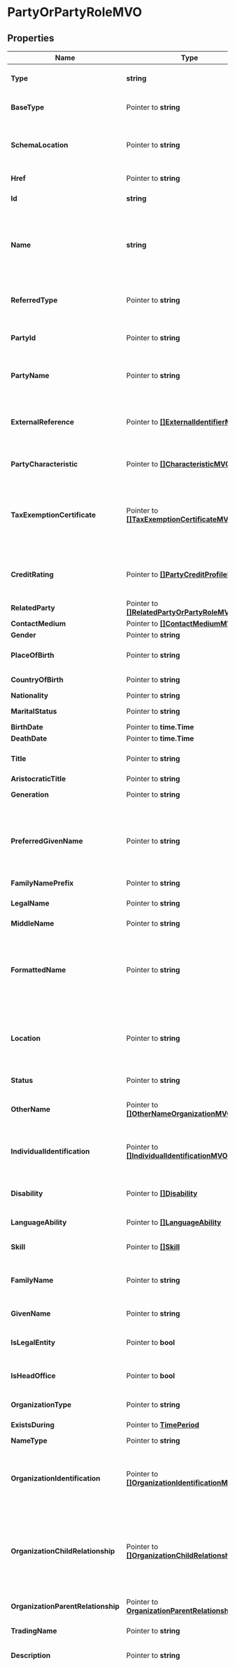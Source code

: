 # PartyOrPartyRoleMVO

## Properties

Name | Type | Description | Notes
------------ | ------------- | ------------- | -------------
**Type** | **string** | When sub-classing, this defines the sub-class Extensible name | 
**BaseType** | Pointer to **string** | When sub-classing, this defines the super-class | [optional] 
**SchemaLocation** | Pointer to **string** | A URI to a JSON-Schema file that defines additional attributes and relationships | [optional] 
**Href** | Pointer to **string** | The URI of the referred entity. | [optional] 
**Id** | **string** | The identifier of the referred entity. | 
**Name** | **string** | A word, term, or phrase by which the PartyRole is known and distinguished from other PartyRoles. It&#39;s the name of the PartyRole unique entity. | 
**ReferredType** | Pointer to **string** | The actual type of the target instance when needed for disambiguation. | [optional] 
**PartyId** | Pointer to **string** | The identifier of the engaged party that is linked to the PartyRole object. | [optional] 
**PartyName** | Pointer to **string** | The name of the engaged party that is linked to the PartyRole object. | [optional] 
**ExternalReference** | Pointer to [**[]ExternalIdentifierMVO**](ExternalIdentifierMVO.md) | List of identifiers of the Party in an external system, for example when party information is imported from a commerce system | [optional] 
**PartyCharacteristic** | Pointer to [**[]CharacteristicMVO**](CharacteristicMVO.md) | List of additional characteristics that a Party can take on. | [optional] 
**TaxExemptionCertificate** | Pointer to [**[]TaxExemptionCertificateMVO**](TaxExemptionCertificateMVO.md) | List of tax exemptions granted to the party. For example, a war veteran might have partial exemption from state tax and a full exemption from federal tax | [optional] 
**CreditRating** | Pointer to [**[]PartyCreditProfileMVO**](PartyCreditProfileMVO.md) | List of credit profiles and scores for the party, typically received from an external credit broker | [optional] 
**RelatedParty** | Pointer to [**[]RelatedPartyOrPartyRoleMVO**](RelatedPartyOrPartyRoleMVO.md) |  | [optional] 
**ContactMedium** | Pointer to [**[]ContactMediumMVO**](ContactMediumMVO.md) |  | [optional] 
**Gender** | Pointer to **string** | Gender | [optional] 
**PlaceOfBirth** | Pointer to **string** | Reference to the place where the individual was born | [optional] 
**CountryOfBirth** | Pointer to **string** | Country where the individual was born | [optional] 
**Nationality** | Pointer to **string** | Nationality | [optional] 
**MaritalStatus** | Pointer to **string** | Marital status (married, divorced, widow ...) | [optional] 
**BirthDate** | Pointer to **time.Time** | Birth date | [optional] 
**DeathDate** | Pointer to **time.Time** | Date of death | [optional] 
**Title** | Pointer to **string** | Useful for titles (aristocratic, social,...) Pr, Dr, Sir, ... | [optional] 
**AristocraticTitle** | Pointer to **string** | e.g. Baron, Graf, Earl | [optional] 
**Generation** | Pointer to **string** | e.g.. Sr, Jr, III (the third) | [optional] 
**PreferredGivenName** | Pointer to **string** | Contains the chosen name by which the individual prefers to be addressed. Note: This name may be a name other than a given name, such as a nickname | [optional] 
**FamilyNamePrefix** | Pointer to **string** | Family name prefix | [optional] 
**LegalName** | Pointer to **string** | Legal name or birth name (name one has for official purposes) | [optional] 
**MiddleName** | Pointer to **string** | Middles name or initial | [optional] 
**FormattedName** | Pointer to **string** | A fully formatted name in one string with all of its pieces in their proper place and all of the necessary punctuation. Useful for specific contexts (Chinese, Japanese, Korean) | [optional] 
**Location** | Pointer to **string** | Temporary current location of the individual (may be used if the individual has approved its sharing) | [optional] 
**Status** | Pointer to **string** | Used to track the lifecycle status of the party role. | [optional] 
**OtherName** | Pointer to [**[]OtherNameOrganizationMVO**](OtherNameOrganizationMVO.md) | List of additional names by which the organization is known | [optional] 
**IndividualIdentification** | Pointer to [**[]IndividualIdentificationMVO**](IndividualIdentificationMVO.md) | List of official identifications issued to the individual, such as passport, driving licence, social security number | [optional] 
**Disability** | Pointer to [**[]Disability**](Disability.md) | List of disabilities suffered by the individual | [optional] 
**LanguageAbility** | Pointer to [**[]LanguageAbility**](LanguageAbility.md) | List of national languages known by the individual | [optional] 
**Skill** | Pointer to [**[]Skill**](Skill.md) | List of skills exhibited by the individual | [optional] 
**FamilyName** | Pointer to **string** | Contains the non-chosen or inherited name. Also known as last name in the Western context | [optional] 
**GivenName** | Pointer to **string** | First name of the individual | [optional] 
**IsLegalEntity** | Pointer to **bool** | If value is true, the organization is a legal entity known by a national referential. | [optional] 
**IsHeadOffice** | Pointer to **bool** | If value is true, the organization is the head office | [optional] 
**OrganizationType** | Pointer to **string** | Type of Organization (company, department...) | [optional] 
**ExistsDuring** | Pointer to [**TimePeriod**](TimePeriod.md) |  | [optional] 
**NameType** | Pointer to **string** | Type of the name : Co, Inc, Ltd, etc. | [optional] 
**OrganizationIdentification** | Pointer to [**[]OrganizationIdentificationMVO**](OrganizationIdentificationMVO.md) | List of official identifiers given to the organization, for example company number in the registry of companies | [optional] 
**OrganizationChildRelationship** | Pointer to [**[]OrganizationChildRelationshipMVO**](OrganizationChildRelationshipMVO.md) | List of organizations that are contained within this organization. For example if this organization is the Legal Department, the child organizations might include Claims, Courts, Contracts | [optional] 
**OrganizationParentRelationship** | Pointer to [**OrganizationParentRelationshipMVO**](OrganizationParentRelationshipMVO.md) |  | [optional] 
**TradingName** | Pointer to **string** | Name that the organization (unit) trades under | [optional] 
**Description** | Pointer to **string** | A description of the PartyRole. | [optional] 
**Role** | Pointer to **string** | Role played by the engagedParty in this context. As role is defined by partyRoleSpecification, this role attribute can be used to precise the role defined by partyRoleSpecification, or it can be used to define the role in case there is no partyRoleSpecification. | [optional] 
**EngagedParty** | [**PartyRefMVO**](PartyRefMVO.md) |  | 
**PartyRoleSpecification** | Pointer to [**PartyRoleSpecificationRefMVO**](PartyRoleSpecificationRefMVO.md) |  | [optional] 
**Characteristic** | Pointer to [**[]CharacteristicMVO**](CharacteristicMVO.md) | Describes the characteristic of a party role. | [optional] 
**Account** | Pointer to [**[]AccountRefMVO**](AccountRefMVO.md) |  | [optional] 
**Agreement** | Pointer to [**[]AgreementRefMVO**](AgreementRefMVO.md) |  | [optional] 
**PaymentMethod** | Pointer to [**[]PaymentMethodRefMVO**](PaymentMethodRefMVO.md) |  | [optional] 
**CreditProfile** | Pointer to [**[]CreditProfileMVO**](CreditProfileMVO.md) |  | [optional] 
**StatusReason** | Pointer to **string** | A string providing an explanation on the value of the status lifecycle. For instance if the status is Rejected, statusReason will provide the reason for rejection. | [optional] 
**ValidFor** | Pointer to [**TimePeriod**](TimePeriod.md) |  | [optional] 

## Methods

### NewPartyOrPartyRoleMVO

`func NewPartyOrPartyRoleMVO(type_ string, id string, name string, engagedParty PartyRefMVO, ) *PartyOrPartyRoleMVO`

NewPartyOrPartyRoleMVO instantiates a new PartyOrPartyRoleMVO object
This constructor will assign default values to properties that have it defined,
and makes sure properties required by API are set, but the set of arguments
will change when the set of required properties is changed

### NewPartyOrPartyRoleMVOWithDefaults

`func NewPartyOrPartyRoleMVOWithDefaults() *PartyOrPartyRoleMVO`

NewPartyOrPartyRoleMVOWithDefaults instantiates a new PartyOrPartyRoleMVO object
This constructor will only assign default values to properties that have it defined,
but it doesn't guarantee that properties required by API are set

### GetType

`func (o *PartyOrPartyRoleMVO) GetType() string`

GetType returns the Type field if non-nil, zero value otherwise.

### GetTypeOk

`func (o *PartyOrPartyRoleMVO) GetTypeOk() (*string, bool)`

GetTypeOk returns a tuple with the Type field if it's non-nil, zero value otherwise
and a boolean to check if the value has been set.

### SetType

`func (o *PartyOrPartyRoleMVO) SetType(v string)`

SetType sets Type field to given value.


### GetBaseType

`func (o *PartyOrPartyRoleMVO) GetBaseType() string`

GetBaseType returns the BaseType field if non-nil, zero value otherwise.

### GetBaseTypeOk

`func (o *PartyOrPartyRoleMVO) GetBaseTypeOk() (*string, bool)`

GetBaseTypeOk returns a tuple with the BaseType field if it's non-nil, zero value otherwise
and a boolean to check if the value has been set.

### SetBaseType

`func (o *PartyOrPartyRoleMVO) SetBaseType(v string)`

SetBaseType sets BaseType field to given value.

### HasBaseType

`func (o *PartyOrPartyRoleMVO) HasBaseType() bool`

HasBaseType returns a boolean if a field has been set.

### GetSchemaLocation

`func (o *PartyOrPartyRoleMVO) GetSchemaLocation() string`

GetSchemaLocation returns the SchemaLocation field if non-nil, zero value otherwise.

### GetSchemaLocationOk

`func (o *PartyOrPartyRoleMVO) GetSchemaLocationOk() (*string, bool)`

GetSchemaLocationOk returns a tuple with the SchemaLocation field if it's non-nil, zero value otherwise
and a boolean to check if the value has been set.

### SetSchemaLocation

`func (o *PartyOrPartyRoleMVO) SetSchemaLocation(v string)`

SetSchemaLocation sets SchemaLocation field to given value.

### HasSchemaLocation

`func (o *PartyOrPartyRoleMVO) HasSchemaLocation() bool`

HasSchemaLocation returns a boolean if a field has been set.

### GetHref

`func (o *PartyOrPartyRoleMVO) GetHref() string`

GetHref returns the Href field if non-nil, zero value otherwise.

### GetHrefOk

`func (o *PartyOrPartyRoleMVO) GetHrefOk() (*string, bool)`

GetHrefOk returns a tuple with the Href field if it's non-nil, zero value otherwise
and a boolean to check if the value has been set.

### SetHref

`func (o *PartyOrPartyRoleMVO) SetHref(v string)`

SetHref sets Href field to given value.

### HasHref

`func (o *PartyOrPartyRoleMVO) HasHref() bool`

HasHref returns a boolean if a field has been set.

### GetId

`func (o *PartyOrPartyRoleMVO) GetId() string`

GetId returns the Id field if non-nil, zero value otherwise.

### GetIdOk

`func (o *PartyOrPartyRoleMVO) GetIdOk() (*string, bool)`

GetIdOk returns a tuple with the Id field if it's non-nil, zero value otherwise
and a boolean to check if the value has been set.

### SetId

`func (o *PartyOrPartyRoleMVO) SetId(v string)`

SetId sets Id field to given value.


### GetName

`func (o *PartyOrPartyRoleMVO) GetName() string`

GetName returns the Name field if non-nil, zero value otherwise.

### GetNameOk

`func (o *PartyOrPartyRoleMVO) GetNameOk() (*string, bool)`

GetNameOk returns a tuple with the Name field if it's non-nil, zero value otherwise
and a boolean to check if the value has been set.

### SetName

`func (o *PartyOrPartyRoleMVO) SetName(v string)`

SetName sets Name field to given value.


### GetReferredType

`func (o *PartyOrPartyRoleMVO) GetReferredType() string`

GetReferredType returns the ReferredType field if non-nil, zero value otherwise.

### GetReferredTypeOk

`func (o *PartyOrPartyRoleMVO) GetReferredTypeOk() (*string, bool)`

GetReferredTypeOk returns a tuple with the ReferredType field if it's non-nil, zero value otherwise
and a boolean to check if the value has been set.

### SetReferredType

`func (o *PartyOrPartyRoleMVO) SetReferredType(v string)`

SetReferredType sets ReferredType field to given value.

### HasReferredType

`func (o *PartyOrPartyRoleMVO) HasReferredType() bool`

HasReferredType returns a boolean if a field has been set.

### GetPartyId

`func (o *PartyOrPartyRoleMVO) GetPartyId() string`

GetPartyId returns the PartyId field if non-nil, zero value otherwise.

### GetPartyIdOk

`func (o *PartyOrPartyRoleMVO) GetPartyIdOk() (*string, bool)`

GetPartyIdOk returns a tuple with the PartyId field if it's non-nil, zero value otherwise
and a boolean to check if the value has been set.

### SetPartyId

`func (o *PartyOrPartyRoleMVO) SetPartyId(v string)`

SetPartyId sets PartyId field to given value.

### HasPartyId

`func (o *PartyOrPartyRoleMVO) HasPartyId() bool`

HasPartyId returns a boolean if a field has been set.

### GetPartyName

`func (o *PartyOrPartyRoleMVO) GetPartyName() string`

GetPartyName returns the PartyName field if non-nil, zero value otherwise.

### GetPartyNameOk

`func (o *PartyOrPartyRoleMVO) GetPartyNameOk() (*string, bool)`

GetPartyNameOk returns a tuple with the PartyName field if it's non-nil, zero value otherwise
and a boolean to check if the value has been set.

### SetPartyName

`func (o *PartyOrPartyRoleMVO) SetPartyName(v string)`

SetPartyName sets PartyName field to given value.

### HasPartyName

`func (o *PartyOrPartyRoleMVO) HasPartyName() bool`

HasPartyName returns a boolean if a field has been set.

### GetExternalReference

`func (o *PartyOrPartyRoleMVO) GetExternalReference() []ExternalIdentifierMVO`

GetExternalReference returns the ExternalReference field if non-nil, zero value otherwise.

### GetExternalReferenceOk

`func (o *PartyOrPartyRoleMVO) GetExternalReferenceOk() (*[]ExternalIdentifierMVO, bool)`

GetExternalReferenceOk returns a tuple with the ExternalReference field if it's non-nil, zero value otherwise
and a boolean to check if the value has been set.

### SetExternalReference

`func (o *PartyOrPartyRoleMVO) SetExternalReference(v []ExternalIdentifierMVO)`

SetExternalReference sets ExternalReference field to given value.

### HasExternalReference

`func (o *PartyOrPartyRoleMVO) HasExternalReference() bool`

HasExternalReference returns a boolean if a field has been set.

### GetPartyCharacteristic

`func (o *PartyOrPartyRoleMVO) GetPartyCharacteristic() []CharacteristicMVO`

GetPartyCharacteristic returns the PartyCharacteristic field if non-nil, zero value otherwise.

### GetPartyCharacteristicOk

`func (o *PartyOrPartyRoleMVO) GetPartyCharacteristicOk() (*[]CharacteristicMVO, bool)`

GetPartyCharacteristicOk returns a tuple with the PartyCharacteristic field if it's non-nil, zero value otherwise
and a boolean to check if the value has been set.

### SetPartyCharacteristic

`func (o *PartyOrPartyRoleMVO) SetPartyCharacteristic(v []CharacteristicMVO)`

SetPartyCharacteristic sets PartyCharacteristic field to given value.

### HasPartyCharacteristic

`func (o *PartyOrPartyRoleMVO) HasPartyCharacteristic() bool`

HasPartyCharacteristic returns a boolean if a field has been set.

### GetTaxExemptionCertificate

`func (o *PartyOrPartyRoleMVO) GetTaxExemptionCertificate() []TaxExemptionCertificateMVO`

GetTaxExemptionCertificate returns the TaxExemptionCertificate field if non-nil, zero value otherwise.

### GetTaxExemptionCertificateOk

`func (o *PartyOrPartyRoleMVO) GetTaxExemptionCertificateOk() (*[]TaxExemptionCertificateMVO, bool)`

GetTaxExemptionCertificateOk returns a tuple with the TaxExemptionCertificate field if it's non-nil, zero value otherwise
and a boolean to check if the value has been set.

### SetTaxExemptionCertificate

`func (o *PartyOrPartyRoleMVO) SetTaxExemptionCertificate(v []TaxExemptionCertificateMVO)`

SetTaxExemptionCertificate sets TaxExemptionCertificate field to given value.

### HasTaxExemptionCertificate

`func (o *PartyOrPartyRoleMVO) HasTaxExemptionCertificate() bool`

HasTaxExemptionCertificate returns a boolean if a field has been set.

### GetCreditRating

`func (o *PartyOrPartyRoleMVO) GetCreditRating() []PartyCreditProfileMVO`

GetCreditRating returns the CreditRating field if non-nil, zero value otherwise.

### GetCreditRatingOk

`func (o *PartyOrPartyRoleMVO) GetCreditRatingOk() (*[]PartyCreditProfileMVO, bool)`

GetCreditRatingOk returns a tuple with the CreditRating field if it's non-nil, zero value otherwise
and a boolean to check if the value has been set.

### SetCreditRating

`func (o *PartyOrPartyRoleMVO) SetCreditRating(v []PartyCreditProfileMVO)`

SetCreditRating sets CreditRating field to given value.

### HasCreditRating

`func (o *PartyOrPartyRoleMVO) HasCreditRating() bool`

HasCreditRating returns a boolean if a field has been set.

### GetRelatedParty

`func (o *PartyOrPartyRoleMVO) GetRelatedParty() []RelatedPartyOrPartyRoleMVO`

GetRelatedParty returns the RelatedParty field if non-nil, zero value otherwise.

### GetRelatedPartyOk

`func (o *PartyOrPartyRoleMVO) GetRelatedPartyOk() (*[]RelatedPartyOrPartyRoleMVO, bool)`

GetRelatedPartyOk returns a tuple with the RelatedParty field if it's non-nil, zero value otherwise
and a boolean to check if the value has been set.

### SetRelatedParty

`func (o *PartyOrPartyRoleMVO) SetRelatedParty(v []RelatedPartyOrPartyRoleMVO)`

SetRelatedParty sets RelatedParty field to given value.

### HasRelatedParty

`func (o *PartyOrPartyRoleMVO) HasRelatedParty() bool`

HasRelatedParty returns a boolean if a field has been set.

### GetContactMedium

`func (o *PartyOrPartyRoleMVO) GetContactMedium() []ContactMediumMVO`

GetContactMedium returns the ContactMedium field if non-nil, zero value otherwise.

### GetContactMediumOk

`func (o *PartyOrPartyRoleMVO) GetContactMediumOk() (*[]ContactMediumMVO, bool)`

GetContactMediumOk returns a tuple with the ContactMedium field if it's non-nil, zero value otherwise
and a boolean to check if the value has been set.

### SetContactMedium

`func (o *PartyOrPartyRoleMVO) SetContactMedium(v []ContactMediumMVO)`

SetContactMedium sets ContactMedium field to given value.

### HasContactMedium

`func (o *PartyOrPartyRoleMVO) HasContactMedium() bool`

HasContactMedium returns a boolean if a field has been set.

### GetGender

`func (o *PartyOrPartyRoleMVO) GetGender() string`

GetGender returns the Gender field if non-nil, zero value otherwise.

### GetGenderOk

`func (o *PartyOrPartyRoleMVO) GetGenderOk() (*string, bool)`

GetGenderOk returns a tuple with the Gender field if it's non-nil, zero value otherwise
and a boolean to check if the value has been set.

### SetGender

`func (o *PartyOrPartyRoleMVO) SetGender(v string)`

SetGender sets Gender field to given value.

### HasGender

`func (o *PartyOrPartyRoleMVO) HasGender() bool`

HasGender returns a boolean if a field has been set.

### GetPlaceOfBirth

`func (o *PartyOrPartyRoleMVO) GetPlaceOfBirth() string`

GetPlaceOfBirth returns the PlaceOfBirth field if non-nil, zero value otherwise.

### GetPlaceOfBirthOk

`func (o *PartyOrPartyRoleMVO) GetPlaceOfBirthOk() (*string, bool)`

GetPlaceOfBirthOk returns a tuple with the PlaceOfBirth field if it's non-nil, zero value otherwise
and a boolean to check if the value has been set.

### SetPlaceOfBirth

`func (o *PartyOrPartyRoleMVO) SetPlaceOfBirth(v string)`

SetPlaceOfBirth sets PlaceOfBirth field to given value.

### HasPlaceOfBirth

`func (o *PartyOrPartyRoleMVO) HasPlaceOfBirth() bool`

HasPlaceOfBirth returns a boolean if a field has been set.

### GetCountryOfBirth

`func (o *PartyOrPartyRoleMVO) GetCountryOfBirth() string`

GetCountryOfBirth returns the CountryOfBirth field if non-nil, zero value otherwise.

### GetCountryOfBirthOk

`func (o *PartyOrPartyRoleMVO) GetCountryOfBirthOk() (*string, bool)`

GetCountryOfBirthOk returns a tuple with the CountryOfBirth field if it's non-nil, zero value otherwise
and a boolean to check if the value has been set.

### SetCountryOfBirth

`func (o *PartyOrPartyRoleMVO) SetCountryOfBirth(v string)`

SetCountryOfBirth sets CountryOfBirth field to given value.

### HasCountryOfBirth

`func (o *PartyOrPartyRoleMVO) HasCountryOfBirth() bool`

HasCountryOfBirth returns a boolean if a field has been set.

### GetNationality

`func (o *PartyOrPartyRoleMVO) GetNationality() string`

GetNationality returns the Nationality field if non-nil, zero value otherwise.

### GetNationalityOk

`func (o *PartyOrPartyRoleMVO) GetNationalityOk() (*string, bool)`

GetNationalityOk returns a tuple with the Nationality field if it's non-nil, zero value otherwise
and a boolean to check if the value has been set.

### SetNationality

`func (o *PartyOrPartyRoleMVO) SetNationality(v string)`

SetNationality sets Nationality field to given value.

### HasNationality

`func (o *PartyOrPartyRoleMVO) HasNationality() bool`

HasNationality returns a boolean if a field has been set.

### GetMaritalStatus

`func (o *PartyOrPartyRoleMVO) GetMaritalStatus() string`

GetMaritalStatus returns the MaritalStatus field if non-nil, zero value otherwise.

### GetMaritalStatusOk

`func (o *PartyOrPartyRoleMVO) GetMaritalStatusOk() (*string, bool)`

GetMaritalStatusOk returns a tuple with the MaritalStatus field if it's non-nil, zero value otherwise
and a boolean to check if the value has been set.

### SetMaritalStatus

`func (o *PartyOrPartyRoleMVO) SetMaritalStatus(v string)`

SetMaritalStatus sets MaritalStatus field to given value.

### HasMaritalStatus

`func (o *PartyOrPartyRoleMVO) HasMaritalStatus() bool`

HasMaritalStatus returns a boolean if a field has been set.

### GetBirthDate

`func (o *PartyOrPartyRoleMVO) GetBirthDate() time.Time`

GetBirthDate returns the BirthDate field if non-nil, zero value otherwise.

### GetBirthDateOk

`func (o *PartyOrPartyRoleMVO) GetBirthDateOk() (*time.Time, bool)`

GetBirthDateOk returns a tuple with the BirthDate field if it's non-nil, zero value otherwise
and a boolean to check if the value has been set.

### SetBirthDate

`func (o *PartyOrPartyRoleMVO) SetBirthDate(v time.Time)`

SetBirthDate sets BirthDate field to given value.

### HasBirthDate

`func (o *PartyOrPartyRoleMVO) HasBirthDate() bool`

HasBirthDate returns a boolean if a field has been set.

### GetDeathDate

`func (o *PartyOrPartyRoleMVO) GetDeathDate() time.Time`

GetDeathDate returns the DeathDate field if non-nil, zero value otherwise.

### GetDeathDateOk

`func (o *PartyOrPartyRoleMVO) GetDeathDateOk() (*time.Time, bool)`

GetDeathDateOk returns a tuple with the DeathDate field if it's non-nil, zero value otherwise
and a boolean to check if the value has been set.

### SetDeathDate

`func (o *PartyOrPartyRoleMVO) SetDeathDate(v time.Time)`

SetDeathDate sets DeathDate field to given value.

### HasDeathDate

`func (o *PartyOrPartyRoleMVO) HasDeathDate() bool`

HasDeathDate returns a boolean if a field has been set.

### GetTitle

`func (o *PartyOrPartyRoleMVO) GetTitle() string`

GetTitle returns the Title field if non-nil, zero value otherwise.

### GetTitleOk

`func (o *PartyOrPartyRoleMVO) GetTitleOk() (*string, bool)`

GetTitleOk returns a tuple with the Title field if it's non-nil, zero value otherwise
and a boolean to check if the value has been set.

### SetTitle

`func (o *PartyOrPartyRoleMVO) SetTitle(v string)`

SetTitle sets Title field to given value.

### HasTitle

`func (o *PartyOrPartyRoleMVO) HasTitle() bool`

HasTitle returns a boolean if a field has been set.

### GetAristocraticTitle

`func (o *PartyOrPartyRoleMVO) GetAristocraticTitle() string`

GetAristocraticTitle returns the AristocraticTitle field if non-nil, zero value otherwise.

### GetAristocraticTitleOk

`func (o *PartyOrPartyRoleMVO) GetAristocraticTitleOk() (*string, bool)`

GetAristocraticTitleOk returns a tuple with the AristocraticTitle field if it's non-nil, zero value otherwise
and a boolean to check if the value has been set.

### SetAristocraticTitle

`func (o *PartyOrPartyRoleMVO) SetAristocraticTitle(v string)`

SetAristocraticTitle sets AristocraticTitle field to given value.

### HasAristocraticTitle

`func (o *PartyOrPartyRoleMVO) HasAristocraticTitle() bool`

HasAristocraticTitle returns a boolean if a field has been set.

### GetGeneration

`func (o *PartyOrPartyRoleMVO) GetGeneration() string`

GetGeneration returns the Generation field if non-nil, zero value otherwise.

### GetGenerationOk

`func (o *PartyOrPartyRoleMVO) GetGenerationOk() (*string, bool)`

GetGenerationOk returns a tuple with the Generation field if it's non-nil, zero value otherwise
and a boolean to check if the value has been set.

### SetGeneration

`func (o *PartyOrPartyRoleMVO) SetGeneration(v string)`

SetGeneration sets Generation field to given value.

### HasGeneration

`func (o *PartyOrPartyRoleMVO) HasGeneration() bool`

HasGeneration returns a boolean if a field has been set.

### GetPreferredGivenName

`func (o *PartyOrPartyRoleMVO) GetPreferredGivenName() string`

GetPreferredGivenName returns the PreferredGivenName field if non-nil, zero value otherwise.

### GetPreferredGivenNameOk

`func (o *PartyOrPartyRoleMVO) GetPreferredGivenNameOk() (*string, bool)`

GetPreferredGivenNameOk returns a tuple with the PreferredGivenName field if it's non-nil, zero value otherwise
and a boolean to check if the value has been set.

### SetPreferredGivenName

`func (o *PartyOrPartyRoleMVO) SetPreferredGivenName(v string)`

SetPreferredGivenName sets PreferredGivenName field to given value.

### HasPreferredGivenName

`func (o *PartyOrPartyRoleMVO) HasPreferredGivenName() bool`

HasPreferredGivenName returns a boolean if a field has been set.

### GetFamilyNamePrefix

`func (o *PartyOrPartyRoleMVO) GetFamilyNamePrefix() string`

GetFamilyNamePrefix returns the FamilyNamePrefix field if non-nil, zero value otherwise.

### GetFamilyNamePrefixOk

`func (o *PartyOrPartyRoleMVO) GetFamilyNamePrefixOk() (*string, bool)`

GetFamilyNamePrefixOk returns a tuple with the FamilyNamePrefix field if it's non-nil, zero value otherwise
and a boolean to check if the value has been set.

### SetFamilyNamePrefix

`func (o *PartyOrPartyRoleMVO) SetFamilyNamePrefix(v string)`

SetFamilyNamePrefix sets FamilyNamePrefix field to given value.

### HasFamilyNamePrefix

`func (o *PartyOrPartyRoleMVO) HasFamilyNamePrefix() bool`

HasFamilyNamePrefix returns a boolean if a field has been set.

### GetLegalName

`func (o *PartyOrPartyRoleMVO) GetLegalName() string`

GetLegalName returns the LegalName field if non-nil, zero value otherwise.

### GetLegalNameOk

`func (o *PartyOrPartyRoleMVO) GetLegalNameOk() (*string, bool)`

GetLegalNameOk returns a tuple with the LegalName field if it's non-nil, zero value otherwise
and a boolean to check if the value has been set.

### SetLegalName

`func (o *PartyOrPartyRoleMVO) SetLegalName(v string)`

SetLegalName sets LegalName field to given value.

### HasLegalName

`func (o *PartyOrPartyRoleMVO) HasLegalName() bool`

HasLegalName returns a boolean if a field has been set.

### GetMiddleName

`func (o *PartyOrPartyRoleMVO) GetMiddleName() string`

GetMiddleName returns the MiddleName field if non-nil, zero value otherwise.

### GetMiddleNameOk

`func (o *PartyOrPartyRoleMVO) GetMiddleNameOk() (*string, bool)`

GetMiddleNameOk returns a tuple with the MiddleName field if it's non-nil, zero value otherwise
and a boolean to check if the value has been set.

### SetMiddleName

`func (o *PartyOrPartyRoleMVO) SetMiddleName(v string)`

SetMiddleName sets MiddleName field to given value.

### HasMiddleName

`func (o *PartyOrPartyRoleMVO) HasMiddleName() bool`

HasMiddleName returns a boolean if a field has been set.

### GetFormattedName

`func (o *PartyOrPartyRoleMVO) GetFormattedName() string`

GetFormattedName returns the FormattedName field if non-nil, zero value otherwise.

### GetFormattedNameOk

`func (o *PartyOrPartyRoleMVO) GetFormattedNameOk() (*string, bool)`

GetFormattedNameOk returns a tuple with the FormattedName field if it's non-nil, zero value otherwise
and a boolean to check if the value has been set.

### SetFormattedName

`func (o *PartyOrPartyRoleMVO) SetFormattedName(v string)`

SetFormattedName sets FormattedName field to given value.

### HasFormattedName

`func (o *PartyOrPartyRoleMVO) HasFormattedName() bool`

HasFormattedName returns a boolean if a field has been set.

### GetLocation

`func (o *PartyOrPartyRoleMVO) GetLocation() string`

GetLocation returns the Location field if non-nil, zero value otherwise.

### GetLocationOk

`func (o *PartyOrPartyRoleMVO) GetLocationOk() (*string, bool)`

GetLocationOk returns a tuple with the Location field if it's non-nil, zero value otherwise
and a boolean to check if the value has been set.

### SetLocation

`func (o *PartyOrPartyRoleMVO) SetLocation(v string)`

SetLocation sets Location field to given value.

### HasLocation

`func (o *PartyOrPartyRoleMVO) HasLocation() bool`

HasLocation returns a boolean if a field has been set.

### GetStatus

`func (o *PartyOrPartyRoleMVO) GetStatus() string`

GetStatus returns the Status field if non-nil, zero value otherwise.

### GetStatusOk

`func (o *PartyOrPartyRoleMVO) GetStatusOk() (*string, bool)`

GetStatusOk returns a tuple with the Status field if it's non-nil, zero value otherwise
and a boolean to check if the value has been set.

### SetStatus

`func (o *PartyOrPartyRoleMVO) SetStatus(v string)`

SetStatus sets Status field to given value.

### HasStatus

`func (o *PartyOrPartyRoleMVO) HasStatus() bool`

HasStatus returns a boolean if a field has been set.

### GetOtherName

`func (o *PartyOrPartyRoleMVO) GetOtherName() []OtherNameOrganizationMVO`

GetOtherName returns the OtherName field if non-nil, zero value otherwise.

### GetOtherNameOk

`func (o *PartyOrPartyRoleMVO) GetOtherNameOk() (*[]OtherNameOrganizationMVO, bool)`

GetOtherNameOk returns a tuple with the OtherName field if it's non-nil, zero value otherwise
and a boolean to check if the value has been set.

### SetOtherName

`func (o *PartyOrPartyRoleMVO) SetOtherName(v []OtherNameOrganizationMVO)`

SetOtherName sets OtherName field to given value.

### HasOtherName

`func (o *PartyOrPartyRoleMVO) HasOtherName() bool`

HasOtherName returns a boolean if a field has been set.

### GetIndividualIdentification

`func (o *PartyOrPartyRoleMVO) GetIndividualIdentification() []IndividualIdentificationMVO`

GetIndividualIdentification returns the IndividualIdentification field if non-nil, zero value otherwise.

### GetIndividualIdentificationOk

`func (o *PartyOrPartyRoleMVO) GetIndividualIdentificationOk() (*[]IndividualIdentificationMVO, bool)`

GetIndividualIdentificationOk returns a tuple with the IndividualIdentification field if it's non-nil, zero value otherwise
and a boolean to check if the value has been set.

### SetIndividualIdentification

`func (o *PartyOrPartyRoleMVO) SetIndividualIdentification(v []IndividualIdentificationMVO)`

SetIndividualIdentification sets IndividualIdentification field to given value.

### HasIndividualIdentification

`func (o *PartyOrPartyRoleMVO) HasIndividualIdentification() bool`

HasIndividualIdentification returns a boolean if a field has been set.

### GetDisability

`func (o *PartyOrPartyRoleMVO) GetDisability() []Disability`

GetDisability returns the Disability field if non-nil, zero value otherwise.

### GetDisabilityOk

`func (o *PartyOrPartyRoleMVO) GetDisabilityOk() (*[]Disability, bool)`

GetDisabilityOk returns a tuple with the Disability field if it's non-nil, zero value otherwise
and a boolean to check if the value has been set.

### SetDisability

`func (o *PartyOrPartyRoleMVO) SetDisability(v []Disability)`

SetDisability sets Disability field to given value.

### HasDisability

`func (o *PartyOrPartyRoleMVO) HasDisability() bool`

HasDisability returns a boolean if a field has been set.

### GetLanguageAbility

`func (o *PartyOrPartyRoleMVO) GetLanguageAbility() []LanguageAbility`

GetLanguageAbility returns the LanguageAbility field if non-nil, zero value otherwise.

### GetLanguageAbilityOk

`func (o *PartyOrPartyRoleMVO) GetLanguageAbilityOk() (*[]LanguageAbility, bool)`

GetLanguageAbilityOk returns a tuple with the LanguageAbility field if it's non-nil, zero value otherwise
and a boolean to check if the value has been set.

### SetLanguageAbility

`func (o *PartyOrPartyRoleMVO) SetLanguageAbility(v []LanguageAbility)`

SetLanguageAbility sets LanguageAbility field to given value.

### HasLanguageAbility

`func (o *PartyOrPartyRoleMVO) HasLanguageAbility() bool`

HasLanguageAbility returns a boolean if a field has been set.

### GetSkill

`func (o *PartyOrPartyRoleMVO) GetSkill() []Skill`

GetSkill returns the Skill field if non-nil, zero value otherwise.

### GetSkillOk

`func (o *PartyOrPartyRoleMVO) GetSkillOk() (*[]Skill, bool)`

GetSkillOk returns a tuple with the Skill field if it's non-nil, zero value otherwise
and a boolean to check if the value has been set.

### SetSkill

`func (o *PartyOrPartyRoleMVO) SetSkill(v []Skill)`

SetSkill sets Skill field to given value.

### HasSkill

`func (o *PartyOrPartyRoleMVO) HasSkill() bool`

HasSkill returns a boolean if a field has been set.

### GetFamilyName

`func (o *PartyOrPartyRoleMVO) GetFamilyName() string`

GetFamilyName returns the FamilyName field if non-nil, zero value otherwise.

### GetFamilyNameOk

`func (o *PartyOrPartyRoleMVO) GetFamilyNameOk() (*string, bool)`

GetFamilyNameOk returns a tuple with the FamilyName field if it's non-nil, zero value otherwise
and a boolean to check if the value has been set.

### SetFamilyName

`func (o *PartyOrPartyRoleMVO) SetFamilyName(v string)`

SetFamilyName sets FamilyName field to given value.

### HasFamilyName

`func (o *PartyOrPartyRoleMVO) HasFamilyName() bool`

HasFamilyName returns a boolean if a field has been set.

### GetGivenName

`func (o *PartyOrPartyRoleMVO) GetGivenName() string`

GetGivenName returns the GivenName field if non-nil, zero value otherwise.

### GetGivenNameOk

`func (o *PartyOrPartyRoleMVO) GetGivenNameOk() (*string, bool)`

GetGivenNameOk returns a tuple with the GivenName field if it's non-nil, zero value otherwise
and a boolean to check if the value has been set.

### SetGivenName

`func (o *PartyOrPartyRoleMVO) SetGivenName(v string)`

SetGivenName sets GivenName field to given value.

### HasGivenName

`func (o *PartyOrPartyRoleMVO) HasGivenName() bool`

HasGivenName returns a boolean if a field has been set.

### GetIsLegalEntity

`func (o *PartyOrPartyRoleMVO) GetIsLegalEntity() bool`

GetIsLegalEntity returns the IsLegalEntity field if non-nil, zero value otherwise.

### GetIsLegalEntityOk

`func (o *PartyOrPartyRoleMVO) GetIsLegalEntityOk() (*bool, bool)`

GetIsLegalEntityOk returns a tuple with the IsLegalEntity field if it's non-nil, zero value otherwise
and a boolean to check if the value has been set.

### SetIsLegalEntity

`func (o *PartyOrPartyRoleMVO) SetIsLegalEntity(v bool)`

SetIsLegalEntity sets IsLegalEntity field to given value.

### HasIsLegalEntity

`func (o *PartyOrPartyRoleMVO) HasIsLegalEntity() bool`

HasIsLegalEntity returns a boolean if a field has been set.

### GetIsHeadOffice

`func (o *PartyOrPartyRoleMVO) GetIsHeadOffice() bool`

GetIsHeadOffice returns the IsHeadOffice field if non-nil, zero value otherwise.

### GetIsHeadOfficeOk

`func (o *PartyOrPartyRoleMVO) GetIsHeadOfficeOk() (*bool, bool)`

GetIsHeadOfficeOk returns a tuple with the IsHeadOffice field if it's non-nil, zero value otherwise
and a boolean to check if the value has been set.

### SetIsHeadOffice

`func (o *PartyOrPartyRoleMVO) SetIsHeadOffice(v bool)`

SetIsHeadOffice sets IsHeadOffice field to given value.

### HasIsHeadOffice

`func (o *PartyOrPartyRoleMVO) HasIsHeadOffice() bool`

HasIsHeadOffice returns a boolean if a field has been set.

### GetOrganizationType

`func (o *PartyOrPartyRoleMVO) GetOrganizationType() string`

GetOrganizationType returns the OrganizationType field if non-nil, zero value otherwise.

### GetOrganizationTypeOk

`func (o *PartyOrPartyRoleMVO) GetOrganizationTypeOk() (*string, bool)`

GetOrganizationTypeOk returns a tuple with the OrganizationType field if it's non-nil, zero value otherwise
and a boolean to check if the value has been set.

### SetOrganizationType

`func (o *PartyOrPartyRoleMVO) SetOrganizationType(v string)`

SetOrganizationType sets OrganizationType field to given value.

### HasOrganizationType

`func (o *PartyOrPartyRoleMVO) HasOrganizationType() bool`

HasOrganizationType returns a boolean if a field has been set.

### GetExistsDuring

`func (o *PartyOrPartyRoleMVO) GetExistsDuring() TimePeriod`

GetExistsDuring returns the ExistsDuring field if non-nil, zero value otherwise.

### GetExistsDuringOk

`func (o *PartyOrPartyRoleMVO) GetExistsDuringOk() (*TimePeriod, bool)`

GetExistsDuringOk returns a tuple with the ExistsDuring field if it's non-nil, zero value otherwise
and a boolean to check if the value has been set.

### SetExistsDuring

`func (o *PartyOrPartyRoleMVO) SetExistsDuring(v TimePeriod)`

SetExistsDuring sets ExistsDuring field to given value.

### HasExistsDuring

`func (o *PartyOrPartyRoleMVO) HasExistsDuring() bool`

HasExistsDuring returns a boolean if a field has been set.

### GetNameType

`func (o *PartyOrPartyRoleMVO) GetNameType() string`

GetNameType returns the NameType field if non-nil, zero value otherwise.

### GetNameTypeOk

`func (o *PartyOrPartyRoleMVO) GetNameTypeOk() (*string, bool)`

GetNameTypeOk returns a tuple with the NameType field if it's non-nil, zero value otherwise
and a boolean to check if the value has been set.

### SetNameType

`func (o *PartyOrPartyRoleMVO) SetNameType(v string)`

SetNameType sets NameType field to given value.

### HasNameType

`func (o *PartyOrPartyRoleMVO) HasNameType() bool`

HasNameType returns a boolean if a field has been set.

### GetOrganizationIdentification

`func (o *PartyOrPartyRoleMVO) GetOrganizationIdentification() []OrganizationIdentificationMVO`

GetOrganizationIdentification returns the OrganizationIdentification field if non-nil, zero value otherwise.

### GetOrganizationIdentificationOk

`func (o *PartyOrPartyRoleMVO) GetOrganizationIdentificationOk() (*[]OrganizationIdentificationMVO, bool)`

GetOrganizationIdentificationOk returns a tuple with the OrganizationIdentification field if it's non-nil, zero value otherwise
and a boolean to check if the value has been set.

### SetOrganizationIdentification

`func (o *PartyOrPartyRoleMVO) SetOrganizationIdentification(v []OrganizationIdentificationMVO)`

SetOrganizationIdentification sets OrganizationIdentification field to given value.

### HasOrganizationIdentification

`func (o *PartyOrPartyRoleMVO) HasOrganizationIdentification() bool`

HasOrganizationIdentification returns a boolean if a field has been set.

### GetOrganizationChildRelationship

`func (o *PartyOrPartyRoleMVO) GetOrganizationChildRelationship() []OrganizationChildRelationshipMVO`

GetOrganizationChildRelationship returns the OrganizationChildRelationship field if non-nil, zero value otherwise.

### GetOrganizationChildRelationshipOk

`func (o *PartyOrPartyRoleMVO) GetOrganizationChildRelationshipOk() (*[]OrganizationChildRelationshipMVO, bool)`

GetOrganizationChildRelationshipOk returns a tuple with the OrganizationChildRelationship field if it's non-nil, zero value otherwise
and a boolean to check if the value has been set.

### SetOrganizationChildRelationship

`func (o *PartyOrPartyRoleMVO) SetOrganizationChildRelationship(v []OrganizationChildRelationshipMVO)`

SetOrganizationChildRelationship sets OrganizationChildRelationship field to given value.

### HasOrganizationChildRelationship

`func (o *PartyOrPartyRoleMVO) HasOrganizationChildRelationship() bool`

HasOrganizationChildRelationship returns a boolean if a field has been set.

### GetOrganizationParentRelationship

`func (o *PartyOrPartyRoleMVO) GetOrganizationParentRelationship() OrganizationParentRelationshipMVO`

GetOrganizationParentRelationship returns the OrganizationParentRelationship field if non-nil, zero value otherwise.

### GetOrganizationParentRelationshipOk

`func (o *PartyOrPartyRoleMVO) GetOrganizationParentRelationshipOk() (*OrganizationParentRelationshipMVO, bool)`

GetOrganizationParentRelationshipOk returns a tuple with the OrganizationParentRelationship field if it's non-nil, zero value otherwise
and a boolean to check if the value has been set.

### SetOrganizationParentRelationship

`func (o *PartyOrPartyRoleMVO) SetOrganizationParentRelationship(v OrganizationParentRelationshipMVO)`

SetOrganizationParentRelationship sets OrganizationParentRelationship field to given value.

### HasOrganizationParentRelationship

`func (o *PartyOrPartyRoleMVO) HasOrganizationParentRelationship() bool`

HasOrganizationParentRelationship returns a boolean if a field has been set.

### GetTradingName

`func (o *PartyOrPartyRoleMVO) GetTradingName() string`

GetTradingName returns the TradingName field if non-nil, zero value otherwise.

### GetTradingNameOk

`func (o *PartyOrPartyRoleMVO) GetTradingNameOk() (*string, bool)`

GetTradingNameOk returns a tuple with the TradingName field if it's non-nil, zero value otherwise
and a boolean to check if the value has been set.

### SetTradingName

`func (o *PartyOrPartyRoleMVO) SetTradingName(v string)`

SetTradingName sets TradingName field to given value.

### HasTradingName

`func (o *PartyOrPartyRoleMVO) HasTradingName() bool`

HasTradingName returns a boolean if a field has been set.

### GetDescription

`func (o *PartyOrPartyRoleMVO) GetDescription() string`

GetDescription returns the Description field if non-nil, zero value otherwise.

### GetDescriptionOk

`func (o *PartyOrPartyRoleMVO) GetDescriptionOk() (*string, bool)`

GetDescriptionOk returns a tuple with the Description field if it's non-nil, zero value otherwise
and a boolean to check if the value has been set.

### SetDescription

`func (o *PartyOrPartyRoleMVO) SetDescription(v string)`

SetDescription sets Description field to given value.

### HasDescription

`func (o *PartyOrPartyRoleMVO) HasDescription() bool`

HasDescription returns a boolean if a field has been set.

### GetRole

`func (o *PartyOrPartyRoleMVO) GetRole() string`

GetRole returns the Role field if non-nil, zero value otherwise.

### GetRoleOk

`func (o *PartyOrPartyRoleMVO) GetRoleOk() (*string, bool)`

GetRoleOk returns a tuple with the Role field if it's non-nil, zero value otherwise
and a boolean to check if the value has been set.

### SetRole

`func (o *PartyOrPartyRoleMVO) SetRole(v string)`

SetRole sets Role field to given value.

### HasRole

`func (o *PartyOrPartyRoleMVO) HasRole() bool`

HasRole returns a boolean if a field has been set.

### GetEngagedParty

`func (o *PartyOrPartyRoleMVO) GetEngagedParty() PartyRefMVO`

GetEngagedParty returns the EngagedParty field if non-nil, zero value otherwise.

### GetEngagedPartyOk

`func (o *PartyOrPartyRoleMVO) GetEngagedPartyOk() (*PartyRefMVO, bool)`

GetEngagedPartyOk returns a tuple with the EngagedParty field if it's non-nil, zero value otherwise
and a boolean to check if the value has been set.

### SetEngagedParty

`func (o *PartyOrPartyRoleMVO) SetEngagedParty(v PartyRefMVO)`

SetEngagedParty sets EngagedParty field to given value.


### GetPartyRoleSpecification

`func (o *PartyOrPartyRoleMVO) GetPartyRoleSpecification() PartyRoleSpecificationRefMVO`

GetPartyRoleSpecification returns the PartyRoleSpecification field if non-nil, zero value otherwise.

### GetPartyRoleSpecificationOk

`func (o *PartyOrPartyRoleMVO) GetPartyRoleSpecificationOk() (*PartyRoleSpecificationRefMVO, bool)`

GetPartyRoleSpecificationOk returns a tuple with the PartyRoleSpecification field if it's non-nil, zero value otherwise
and a boolean to check if the value has been set.

### SetPartyRoleSpecification

`func (o *PartyOrPartyRoleMVO) SetPartyRoleSpecification(v PartyRoleSpecificationRefMVO)`

SetPartyRoleSpecification sets PartyRoleSpecification field to given value.

### HasPartyRoleSpecification

`func (o *PartyOrPartyRoleMVO) HasPartyRoleSpecification() bool`

HasPartyRoleSpecification returns a boolean if a field has been set.

### GetCharacteristic

`func (o *PartyOrPartyRoleMVO) GetCharacteristic() []CharacteristicMVO`

GetCharacteristic returns the Characteristic field if non-nil, zero value otherwise.

### GetCharacteristicOk

`func (o *PartyOrPartyRoleMVO) GetCharacteristicOk() (*[]CharacteristicMVO, bool)`

GetCharacteristicOk returns a tuple with the Characteristic field if it's non-nil, zero value otherwise
and a boolean to check if the value has been set.

### SetCharacteristic

`func (o *PartyOrPartyRoleMVO) SetCharacteristic(v []CharacteristicMVO)`

SetCharacteristic sets Characteristic field to given value.

### HasCharacteristic

`func (o *PartyOrPartyRoleMVO) HasCharacteristic() bool`

HasCharacteristic returns a boolean if a field has been set.

### GetAccount

`func (o *PartyOrPartyRoleMVO) GetAccount() []AccountRefMVO`

GetAccount returns the Account field if non-nil, zero value otherwise.

### GetAccountOk

`func (o *PartyOrPartyRoleMVO) GetAccountOk() (*[]AccountRefMVO, bool)`

GetAccountOk returns a tuple with the Account field if it's non-nil, zero value otherwise
and a boolean to check if the value has been set.

### SetAccount

`func (o *PartyOrPartyRoleMVO) SetAccount(v []AccountRefMVO)`

SetAccount sets Account field to given value.

### HasAccount

`func (o *PartyOrPartyRoleMVO) HasAccount() bool`

HasAccount returns a boolean if a field has been set.

### GetAgreement

`func (o *PartyOrPartyRoleMVO) GetAgreement() []AgreementRefMVO`

GetAgreement returns the Agreement field if non-nil, zero value otherwise.

### GetAgreementOk

`func (o *PartyOrPartyRoleMVO) GetAgreementOk() (*[]AgreementRefMVO, bool)`

GetAgreementOk returns a tuple with the Agreement field if it's non-nil, zero value otherwise
and a boolean to check if the value has been set.

### SetAgreement

`func (o *PartyOrPartyRoleMVO) SetAgreement(v []AgreementRefMVO)`

SetAgreement sets Agreement field to given value.

### HasAgreement

`func (o *PartyOrPartyRoleMVO) HasAgreement() bool`

HasAgreement returns a boolean if a field has been set.

### GetPaymentMethod

`func (o *PartyOrPartyRoleMVO) GetPaymentMethod() []PaymentMethodRefMVO`

GetPaymentMethod returns the PaymentMethod field if non-nil, zero value otherwise.

### GetPaymentMethodOk

`func (o *PartyOrPartyRoleMVO) GetPaymentMethodOk() (*[]PaymentMethodRefMVO, bool)`

GetPaymentMethodOk returns a tuple with the PaymentMethod field if it's non-nil, zero value otherwise
and a boolean to check if the value has been set.

### SetPaymentMethod

`func (o *PartyOrPartyRoleMVO) SetPaymentMethod(v []PaymentMethodRefMVO)`

SetPaymentMethod sets PaymentMethod field to given value.

### HasPaymentMethod

`func (o *PartyOrPartyRoleMVO) HasPaymentMethod() bool`

HasPaymentMethod returns a boolean if a field has been set.

### GetCreditProfile

`func (o *PartyOrPartyRoleMVO) GetCreditProfile() []CreditProfileMVO`

GetCreditProfile returns the CreditProfile field if non-nil, zero value otherwise.

### GetCreditProfileOk

`func (o *PartyOrPartyRoleMVO) GetCreditProfileOk() (*[]CreditProfileMVO, bool)`

GetCreditProfileOk returns a tuple with the CreditProfile field if it's non-nil, zero value otherwise
and a boolean to check if the value has been set.

### SetCreditProfile

`func (o *PartyOrPartyRoleMVO) SetCreditProfile(v []CreditProfileMVO)`

SetCreditProfile sets CreditProfile field to given value.

### HasCreditProfile

`func (o *PartyOrPartyRoleMVO) HasCreditProfile() bool`

HasCreditProfile returns a boolean if a field has been set.

### GetStatusReason

`func (o *PartyOrPartyRoleMVO) GetStatusReason() string`

GetStatusReason returns the StatusReason field if non-nil, zero value otherwise.

### GetStatusReasonOk

`func (o *PartyOrPartyRoleMVO) GetStatusReasonOk() (*string, bool)`

GetStatusReasonOk returns a tuple with the StatusReason field if it's non-nil, zero value otherwise
and a boolean to check if the value has been set.

### SetStatusReason

`func (o *PartyOrPartyRoleMVO) SetStatusReason(v string)`

SetStatusReason sets StatusReason field to given value.

### HasStatusReason

`func (o *PartyOrPartyRoleMVO) HasStatusReason() bool`

HasStatusReason returns a boolean if a field has been set.

### GetValidFor

`func (o *PartyOrPartyRoleMVO) GetValidFor() TimePeriod`

GetValidFor returns the ValidFor field if non-nil, zero value otherwise.

### GetValidForOk

`func (o *PartyOrPartyRoleMVO) GetValidForOk() (*TimePeriod, bool)`

GetValidForOk returns a tuple with the ValidFor field if it's non-nil, zero value otherwise
and a boolean to check if the value has been set.

### SetValidFor

`func (o *PartyOrPartyRoleMVO) SetValidFor(v TimePeriod)`

SetValidFor sets ValidFor field to given value.

### HasValidFor

`func (o *PartyOrPartyRoleMVO) HasValidFor() bool`

HasValidFor returns a boolean if a field has been set.


[[Back to Model list]](../README.md#documentation-for-models) [[Back to API list]](../README.md#documentation-for-api-endpoints) [[Back to README]](../README.md)


